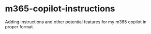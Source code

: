 # m365-copilot-instructions
Adding instructions and other potential features for my m365 copilot in proper format.
